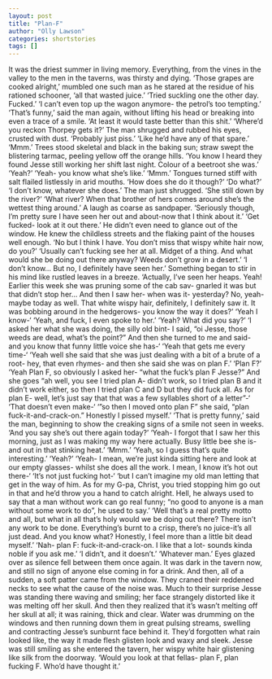 ```yaml
---
layout: post
title: "Plan-F"
author: "Olly Lawson"
categories: shortstories
tags: []
---
```



It was the driest summer in living memory. Everything, from the vines in the valley to the men in the taverns, was thirsty and dying.
	‘Those grapes are cooked alright,’ mumbled one such man as he stared at the residue of his rationed schooner, ‘all that wasted juice.’
	‘Tried suckling one the other day. Fucked.’
	‘I can’t even top up the wagon anymore- the petrol’s too tempting.’
	‘That’s funny,’ said the man again, without lifting his head or breaking into even a trace of a smile. ‘At least it would taste better than this shit.’
	‘Where’d you reckon Thorpey gets it?’
	The man shrugged and rubbed his eyes, crusted with dust. ‘Probably just piss.’
	‘Like he’d have any of that spare.’
	‘Mmm.’
	Trees stood skeletal and black in the baking sun; straw swept the blistering tarmac, peeling yellow off the orange hills.
	‘You know I heard they found Jesse still working her shift last night. Colour of a beetroot she was.’
	‘Yeah?’
	‘Yeah- you know what she’s like.’
	‘Mmm.’
	Tongues turned stiff with salt flailed listlessly in arid mouths.
	‘How does she do it though?’
	‘Do what?’
	‘I don’t know, whatever she does.’
	The man just shrugged.
	‘She still down by the river?’
	‘What river? When that brother of hers comes around she’s the wettest thing around.’
	A laugh as coarse as sandpaper.
	‘Seriously though, I’m pretty sure I have seen her out and about-now that I think about it.’
	‘Get fucked- look at it out there.’
	He didn’t even need to glance out of the window. He knew the childless streets and the flaking paint of the houses well enough.
	‘No but I think I have. You don’t miss that wispy white hair now, do you?’
	‘Usually can’t fucking see her at all. Midget of a thing. And what would she be doing out there anyway? Weeds don’t grow in a desert.’
	‘I don’t know… But no, I definitely have seen her.’ Something began to stir in his mind like rustled leaves in a breeze. ‘Actually, I’ve seen her heaps. Yeah! Earlier this week she was pruning some of the cab sav- gnarled it was but that didn’t stop her… And then I saw her- when was it- yesterday? No, yeah- maybe today as well. That white wispy hair, definitely, I definitely saw it. It was bobbing around in the hedgerows- you know the way it does?’
	‘Yeah I know-‘
	‘Yeah, and fuck, I even spoke to her.’
	‘Yeah? What did you say?’
	‘I asked her what she was doing, the silly old bint- I said, “oi Jesse, those weeds are dead, what’s the point?” And then she turned to me and said- and you know that funny little voice she has-‘
	‘Yeah that gets me every time-‘
	‘Yeah well she said that she was just dealing with a bit of a brute of a root- hey, that even rhymes- and then she said she was on plan F.’
	‘Plan F?’
	‘Yeah Plan F, so obviously I asked her- “what the fuck’s plan F Jesse?” And she goes “ah well, you see I tried plan A- didn’t work, so I tried plan B and it didn’t work either, so then I tried plan C and D but they did fuck all. As for plan E- well, let’s just say that that was a few syllables short of a letter”-‘
	‘That doesn’t even make-‘
	‘”so then I moved onto plan F” she said, “plan fuck-it-and-crack-on.” Honestly I pissed myself.’
	‘That is pretty funny,’ said the man, beginning to show the creaking signs of a smile not seen in weeks. ‘And you say she’s out there again today?’
	‘Yeah- I forgot that I saw her this morning, just as I was making my way here actually. Busy little bee she is- and out in that stinking heat.’
	‘Mmm.’
	‘Yeah, so I guess that’s quite interesting.’
	‘Yeah?’
	‘Yeah- I mean, we’re just kinda sitting here and look at our empty glasses- whilst she does all the work. I mean, I know it’s hot out there-‘
	‘It’s not just fucking hot-‘
	‘but I can’t imagine my old man letting that get in the way of him. As for my G-pa, Christ, you tried stopping him go out in that and he’d throw you a hand to catch alright. Hell, he always used to say that a man without work can go real funny; “no good to anyone is a man without some work to do”, he used to say.’
	‘Well that’s a real pretty motto and all, but what in all that’s holy would we be doing out there? There isn’t any work to be done. Everything’s burnt to a crisp, there’s no juice-it’s all just dead. And you know what? Honestly, I feel more than a little bit dead myself.’
	‘Nah- plan F: fuck-it-and-crack-on. I like that a lot- sounds kinda noble if you ask me.’
	‘I didn’t, and it doesn’t.’
	‘Whatever man.’
	Eyes glazed over as silence fell between them once again. It was dark in the tavern now, and still no sign of anyone else coming in for a drink.
And then, all of a sudden, a soft patter came from the window. They craned their reddened necks to see what the cause of the noise was. Much to their surprise Jesse was standing there waving and smiling; her face strangely distorted like it was melting off her skull. And then they realized that it’s wasn’t melting off her skull at all; it was raining, thick and clear. Water was drumming on the windows and then running down them in great pulsing streams, swelling and contracting Jesse’s sunburnt face behind it. They’d forgotten what rain looked like, the way it made flesh glisten look and waxy and sleek.
 Jesse was still smiling as she entered the tavern, her wispy white hair glistening like silk from the doorway. ‘Would you look at that fellas- plan F, plan fucking F. Who’d have thought it.’

